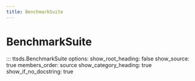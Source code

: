 ```yaml
---
title: BenchmarkSuite
---
```


# BenchmarkSuite

::: ttsds.BenchmarkSuite
    options:
      show_root_heading: false
      show_source: true
      members_order: source
      show_category_heading: true
      show_if_no_docstring: true
